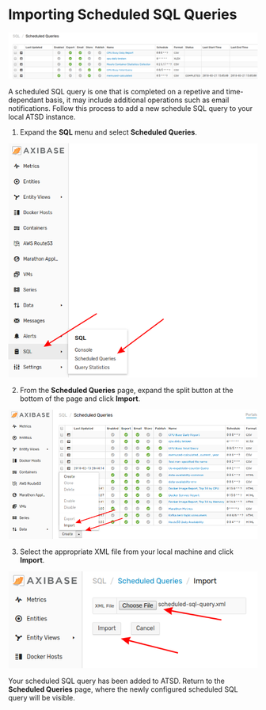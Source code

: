 # Importing Scheduled SQL Queries

![](images/sched-sql.png)

A scheduled SQL query is one that is completed on a repetive and time-dependant basis, it may include additional operations such as email notifications. Follow this process to add a new schedule SQL query to your local ATSD instance.

1. Expand the **SQL** menu and select **Scheduled Queries**.

![](images/sql-schd.png)

2. From the **Scheduled Queries** page, expand the split button at the bottom of the page and click **Import**.

![](images/sql-split-import.png)

3. Select the appropriate XML file from your local machine and click **Import**.

![](images/import-sql.png)

Your scheduled SQL query has been added to ATSD. Return to the **Scheduled Queries** page, where the newly configured scheduled SQL query will be visible.
